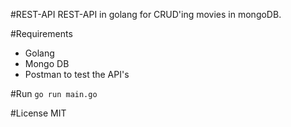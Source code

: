 #REST-API
REST-API in golang for CRUD'ing movies in mongoDB. 

#Requirements
- Golang
- Mongo DB
- Postman to test the API's

#Run
```go run main.go```  

#License
MIT